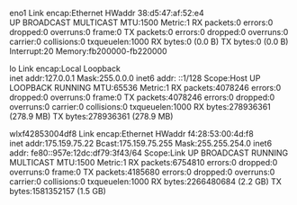 eno1      Link encap:Ethernet  HWaddr 38:d5:47:af:52:e4  
          UP BROADCAST MULTICAST  MTU:1500  Metric:1
          RX packets:0 errors:0 dropped:0 overruns:0 frame:0
          TX packets:0 errors:0 dropped:0 overruns:0 carrier:0
          collisions:0 txqueuelen:1000 
          RX bytes:0 (0.0 B)  TX bytes:0 (0.0 B)
          Interrupt:20 Memory:fb200000-fb220000 

lo        Link encap:Local Loopback  
          inet addr:127.0.0.1  Mask:255.0.0.0
          inet6 addr: ::1/128 Scope:Host
          UP LOOPBACK RUNNING  MTU:65536  Metric:1
          RX packets:4078246 errors:0 dropped:0 overruns:0 frame:0
          TX packets:4078246 errors:0 dropped:0 overruns:0 carrier:0
          collisions:0 txqueuelen:1000 
          RX bytes:278936361 (278.9 MB)  TX bytes:278936361 (278.9 MB)

wlxf42853004df8 Link encap:Ethernet  HWaddr f4:28:53:00:4d:f8  
          inet addr:175.159.75.22  Bcast:175.159.75.255  Mask:255.255.254.0
          inet6 addr: fe80::957e:12dc:df79:3f43/64 Scope:Link
          UP BROADCAST RUNNING MULTICAST  MTU:1500  Metric:1
          RX packets:6754810 errors:0 dropped:0 overruns:0 frame:0
          TX packets:4185680 errors:0 dropped:0 overruns:0 carrier:0
          collisions:0 txqueuelen:1000 
          RX bytes:2266480684 (2.2 GB)  TX bytes:1581352157 (1.5 GB)


